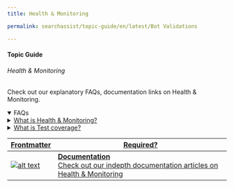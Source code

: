 ```yaml
---
title: Health & Monitoring

permalink: searchassist/topic-guide/en/latest/Bot Validations

---
```


#### Topic Guide
###### Health & Monitoring

 Check out our explanatory FAQs, documentation links on Health & Monitoring.

<details open>
  <summary>FAQs
  </summary>
 <a class="nested-accordian-link" target="_blank" href="https://developer.kore.ai/docs/bots/analyzing-your-bot/health-and-monitoring-dashboard/">

  <details class="nested-details">
 
  <summary>What is Health & Monitoring?
  </summary>

 
The Health & Monitoring provides a summary of the NLP performance of the bot. You can view the accuracy, test coverage, test results, and recommendations to improve the training from here. 
  </details>
 </a>


  <a class="nested-accordian-link" target="_blank" href="https://developer.kore.ai/docs/bots/analyzing-your-bot/health-and-monitoring-dashboard/">
 
  <details class="nested-details">
 
  <summary>What is Test coverage?
  </summary>

 
 Test Coverage refers to the number of components covered by the test cases defined in the bot. For example, the Test Coverage for Dialog intents refers to the number of Dialog Intents tested in one or more Batch Test suites.  

  </details>
 </a>


  

 </details>

 <a class="doc-link" target="_blank" href="https://developer.kore.ai/docs/bots/analyzing-your-bot/health-and-monitoring-dashboard/">
 

| Frontmatter | Required? |
|-------------|-------------|
| ![alt text](images/docIcon.svg "Title") | **Documentation**  <br /> Check out our indepth documentation articles on Health & Monitoring | 


</a>
